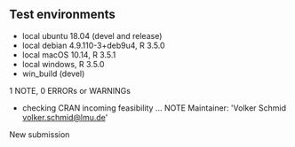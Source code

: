 ## Test environments
* local ubuntu 18.04 (devel and release)
* local debian 4.9.110-3+deb9u4, R 3.5.0
* local macOS 10.14, R 3.5.1
* local windows, R 3.5.0
* win_build (devel)

1 NOTE, 0 ERRORs or WARNINGs

* checking CRAN incoming feasibility ... NOTE
Maintainer: 'Volker Schmid <volker.schmid@lmu.de>'

New submission